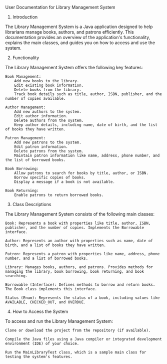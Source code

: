User Documentation for Library Management System

1. Introduction

The Library Management System is a Java application designed to help librarians manage books, authors, and patrons efficiently. This documentation provides an overview of the application's functionality, explains the main classes, and guides you on how to access and use the system.

2. Functionality

The Library Management System offers the following key features:

    Book Management:
        Add new books to the library.
        Edit existing book information.
        Delete books from the library.
        Track book details such as title, author, ISBN, publisher, and the number of copies available.

    Author Management:
        Add new authors to the system.
        Edit author information.
        Delete authors from the system.
        Keep author details, including name, date of birth, and the list of books they have written.

    Patron Management:
        Add new patrons to the system.
        Edit patron information.
        Delete patrons from the system.
        Maintain patron information like name, address, phone number, and the list of borrowed books.

    Book Borrowing:
        Allow patrons to search for books by title, author, or ISBN.
        Borrow specific copies of books.
        Display a message if a book is not available.

    Book Returning:
        Enable patrons to return borrowed books.

3. Class Descriptions

The Library Management System consists of the following main classes:

    Book: Represents a book with properties like title, author, ISBN, publisher, and the number of copies. Implements the Borrowable interface.

    Author: Represents an author with properties such as name, date of birth, and a list of books they have written.

    Patron: Represents a patron with properties like name, address, phone number, and a list of borrowed books.

    Library: Manages books, authors, and patrons. Provides methods for managing the library, book borrowing, book returning, and book searching.

    Borrowable (Interface): Defines methods to borrow and return books. The Book class implements this interface.

    Status (Enum): Represents the status of a book, including values like AVAILABLE, CHECKED_OUT, and OVERDUE.

4. How to Access the System

To access and run the Library Management System:

    Clone or download the project from the repository (if available).

    Compile the Java files using a Java compiler or integrated development environment (IDE) of your choice.

    Run the MainLibraryTest class, which is a sample main class for testing the system's features.
